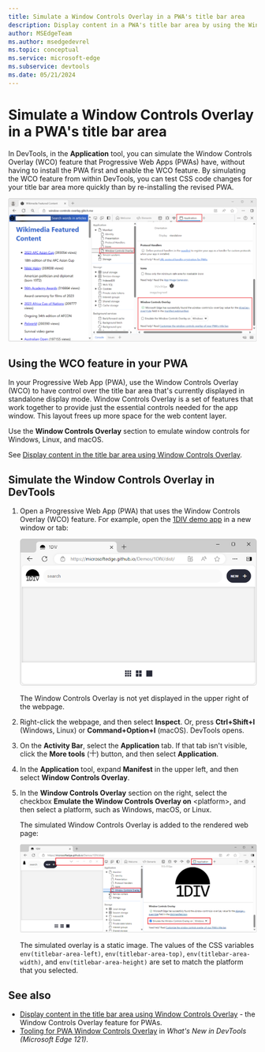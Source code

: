 ```yaml
---
title: Simulate a Window Controls Overlay in a PWA's title bar area
description: Display content in a PWA's title bar area by using the Window Controls Overlay API.
author: MSEdgeTeam
ms.author: msedgedevrel
ms.topic: conceptual
ms.service: microsoft-edge
ms.subservice: devtools
ms.date: 05/21/2024
---
```

# Simulate a Window Controls Overlay in a PWA's title bar area

In DevTools, in the **Application** tool, you can simulate the Window Controls Overlay (WCO) feature that Progressive Web Apps (PWAs) have, without having to install the PWA first and enable the WCO feature.  By simulating the WCO feature from within DevTools, you can test CSS code changes for your title bar area more quickly than by re-installing the revised PWA.

![The 'Window Overlay Controls' section in the Application tool](./simulate-window-controls-overlay-images/pwa-window-controls.png)


<!-- ====================================================================== -->
## Using the WCO feature in your PWA

In your Progressive Web App (PWA), use the Window Controls Overlay (WCO) to have control over the title bar area that's currently displayed in standalone display mode.  Window Controls Overlay is a set of features that work together to provide just the essential controls needed for the app window.  This layout frees up more space for the web content layer.

Use the **Window Controls Overlay** section to emulate window controls for Windows, Linux, and macOS.

See [Display content in the title bar area using Window Controls Overlay](../../progressive-web-apps-chromium/how-to/window-controls-overlay.md).


<!-- ====================================================================== -->
## Simulate the Window Controls Overlay in DevTools

1. Open a Progressive Web App (PWA) that uses the Window Controls Overlay (WCO) feature.  For example, open the [1DIV demo app](https://microsoftedge.github.io/Demos/1DIV/dist/) in a new window or tab:

   ![1DIV demo app](./simulate-window-controls-overlay-images/1div-demo-app.png)

   The Window Controls Overlay is not yet displayed in the upper right of the webpage.

1. Right-click the webpage, and then select **Inspect**.  Or, press **Ctrl+Shift+I** (Windows, Linux) or **Command+Option+I** (macOS).  DevTools opens.

1. On the **Activity Bar**, select the **Application** tab.  If that tab isn't visible, click the **More tools** (![More tools icon](./simulate-window-controls-overlay-images/more-tools-icon.png)) button, and then select **Application**.

1. In the **Application** tool, expand **Manifest** in the upper left, and then select **Window Controls Overlay**.

1. In the **Window Controls Overlay** section on the right, select the checkbox **Emulate the Window Controls Overlay on** \<platform\>, and then select a platform, such as Windows, macOS, or Linux.

   The simulated Window Controls Overlay is added to the rendered web page: 

   ![Overlay of window controls in upper right of demo webpage](./simulate-window-controls-overlay-images/demo-with-overlay.png)

   The simulated overlay is a static image.  The values of the CSS variables `env(titlebar-area-left)`, `env(titlebar-area-top)`, `env(titlebar-area-width)`, and `env(titlebar-area-height)` are set to match the platform that you selected.


<!-- ====================================================================== -->
## See also

* [Display content in the title bar area using Window Controls Overlay](../../progressive-web-apps-chromium/how-to/window-controls-overlay.md) - the Window Controls Overlay feature for PWAs.
* [Tooling for PWA Window Controls Overlay](../whats-new/2024/01/devtools-121.md#tooling-for-pwa-window-controls-overlay) in _What's New in DevTools (Microsoft Edge 121)_.
